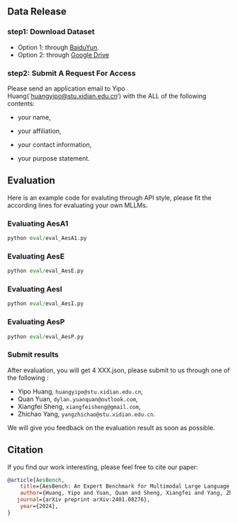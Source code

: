 ## Data Release

### step1: Download Dataset
- Option 1: through [BaiduYun](https://pan.baidu.com/s/1ghXunZJlIjhXGeSWeIl1sA?pwd=ippl).
- Option 2: through [Google Drive](https://drive.usercontent.google.com/download?id=1KsypUKfaFNNNdG995lUeDwOAu_xK8pax&export=download)

### step2: Submit A Request For Access
Please send an application email to Yipo Huang(`huangyipo@stu.xidian.edu.cn‘) with the ALL of the following contents:

- your name,

- your affiliation,

- your contact information,

- your purpose statement.


## Evaluation 
Here is an example code for evaluting through API style, please fit the according lines for evaluating your own MLLMs.

### Evaluating AesA1
```python
python eval/eval_AesA1.py
```

### Evaluating AesE
```python
python eval/eval_AesE.py
```

### Evaluating AesI
```python
python eval/eval_AesI.py
```

### Evaluating AesP
```python
python eval/eval_AesP.py
```

### Submit results
After evaluation, you will get 4 XXX.json, please submit to us through one of the following :

- Yipo Huang, `huangyipo@stu.xidian.edu.cn`, 
- Quan Yuan, `dylan.yuanquan@outlook.com`,
- Xiangfei Sheng, `xiangfeisheng@gmail.com`,
- Zhichao Yang, `yangzhichao@stu.xidian.edu.cn`.

We will give you feedback on the evaluation result as soon as possible.

## Citation

If you find our work interesting, please feel free to cite our paper:

```bibtex
@article{AesBench,
    title={AesBench: An Expert Benchmark for Multimodal Large Language Models on Image Aesthetics Perception},
    author={Huang, Yipo and Yuan, Quan and Sheng, Xiangfei and Yang, Zhichao and Wu, Haoning and Chen, Pengfei and Yang, Yuzhe and Li, Leida and Lin, Weisi},
   journal={arXiv preprint arXiv:2401.08276},
    year={2024},
}
```
